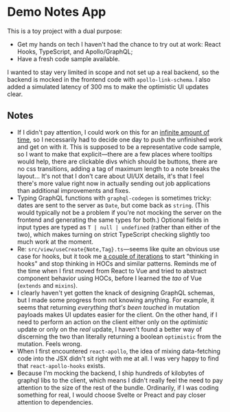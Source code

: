 # Demo Notes App

This is a toy project with a dual purpose:

- Get my hands on tech I haven't had the chance to try out at work: React Hooks, TypeScript, and Apollo/GraphQL;
- Have a fresh code sample available.

I wanted to stay very limited in scope and not set up a real backend, so the backend is mocked in the frontend code with `apollo-link-schema`. I also added a simulated latency of 300 ms to make the optimistic UI updates clear.

## Notes

- If I didn't pay attention, I could work on this for an [infinite amount of time](https://en.wikipedia.org/wiki/Parkinson%27s_law), so I necessarily had to decide one day to push the unfinished work and get on with it. This is supposed to be a representative code sample, so I want to make that explicit—there are a few places where tooltips would help, there are clickable divs which should be buttons, there are no css transitions, adding a tag of maximum length to a note breaks the layout… It's not that I don't care about UI/UX details, it's that I feel there's more value right now in actually sending out job applications than additional improvements and fixes.
- Typing GraphQL functions with `graphql-codegen` is sometimes tricky: dates are sent to the server as `Date`, but come back as `string`. (This would typically not be a problem if you're not mocking the server on the frontend and generating the same types for both.) Optional fields in input types are typed as `T | null | undefined` (rather than either of the two), which makes turning on strict TypeScript checking slightly too much work at the moment.
- Re: `src/view/useCreate{Note,Tag}.ts`—seems like quite an obvious use case for hooks, but it took me [a couple of iterations](https://github.com/ohmoses/demo-notes-app/commit/bf104a9db443e6e93384b42f268f770962a81b1f) to start "thinking in hooks" and stop thinking in HOCs and similar patterns. Reminds me of the time when I first moved from React to Vue and tried to abstract component behavior using HOCs, before I learned the _tao_ of Vue (`extends` and `mixins`).
- I clearly haven't yet gotten the knack of designing GraphQL schemas, but I made some progress from not knowing anything. For example, it seems that returning _everything that's been touched_ in mutation payloads makes UI updates easier for the client. On the other hand, if I need to perform an action on the client either only on the _optimistic_ update or only on the _real_ update, I haven't found a better way of discerning the two than literally returning a boolean `optimistic` from the mutation. Feels wrong.
- When I first encountered `react-apollo`, the idea of mixing data-fetching code into the JSX didn't sit right with me at all. I was very happy to find that `react-apollo-hooks` exists.
- Because I'm mocking the backend, I ship hundreds of kilobytes of graphql libs to the client, which means I didn't really feel the need to pay attention to the size of the rest of the bundle. Ordinarily, if I was coding something for real, I would choose Svelte or Preact and pay closer attention to dependencies.
